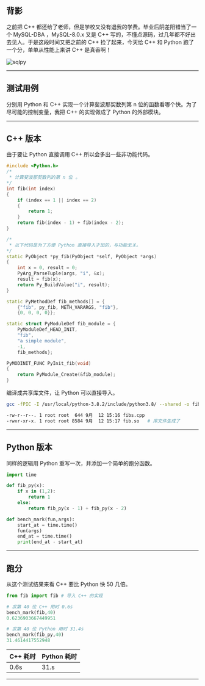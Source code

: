 ## 背影
之前把 C++ 都还给了老师，但是学校又没有退我的学费。毕业后阴差阳错当了一个 MySQL-DBA ，MySQL-8.0.x 又是 C++ 写的，不懂点源码，过几年都不好出去见人。于是这段时间又把之前的 C++ 捡了起来，今天给 C++ 和 Python 跑了一个分，单单从性能上来讲 C++ 是真香啊！

![sqlpy](static/2020-37/C++-vs-Python3.jpg)

---

## 测试用例
分别用 Python 和 C++ 实现一个计算斐波那契数列第 n 位的函数看哪个快。为了尽可能的控制变量，我把 C++ 的实现做成了 Python 的外部模块。

---

## C++ 版本
由于要让 Python 直接调用 C++ 所以会多出一些非功能代码。
```c++
#include <Python.h>
/*
 * 计算斐波那契数列的第 n 位 。
*/
int fib(int index)
{
    if (index == 1 || index == 2)
    {
        return 1;
    }
    return fib(index - 1) + fib(index - 2);
}

/*
 * 以下代码是为了方便 Python 直接导入才加的，与功能无关。
*/
static PyObject *py_fib(PyObject *self, PyObject *args)
{
    int x = 0, result = 0;
    PyArg_ParseTuple(args, "i", &x);
    result = fib(x);
    return Py_BuildValue("i", result);
}

static PyMethodDef fib_methods[] = {
    {"fib", py_fib, METH_VARARGS, "fib"},
    {0, 0, 0, 0}};

static struct PyModuleDef fib_module = {
    PyModuleDef_HEAD_INIT,
    "fib",
    "a simple module",
    -1,
    fib_methods};

PyMODINIT_FUNC PyInit_fib(void)
{
    return PyModule_Create(&fib_module);
}

```
编译成共享库文件，让 Python 可以直接导入。
```bash
gcc -fPIC -I /usr/local/python-3.8.2/include/python3.8/ --shared -o fib.so fibs.cpp

-rw-r--r--. 1 root root  644 9月  12 15:16 fibs.cpp                                                
-rwxr-xr-x. 1 root root 8584 9月  12 15:17 fib.so   # 库文件生成了
```

---

## Python 版本
同样的逻辑用 Python 重写一次，并添加一个简单的跑分函数。
```python
import time

def fib_py(x):
    if x in (1,2):
        return 1
    else:
        return fib_py(x - 1) + fib_py(x - 2)                                             

def bench_mark(fun,args):
    start_at = time.time()
    fun(args) 
    end_at = time.time()
    print(end_at - start_at)
```

---

## 跑分
从这个测试结果来看 C++ 要比 Python 快 50 几倍。
```python
from fib import fib # 导入 C++ 的实现

# 求第 40 位 C++ 用时 0.6s
bench_mark(fib,40)                                                                         
0.6236903667449951

# 求第 40 位 Python 用时 31.4s
bench_mark(fib_py,40)                                                                     
31.4614417552948
```

|**C++ 耗时**|**Python 耗时**|
|------------|---------------|
| 0.6s       |  31.s|

---
